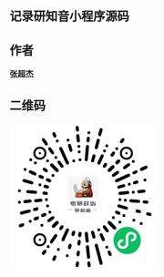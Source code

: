 ## 记录研知音小程序源码

## 作者

**张超杰**

## 二维码

<img src="https://github.com/pengbo2020/project/raw/main/2020/%E7%A0%94%E7%9F%A5%E9%9F%B3/image/yan.jpg" alt="图片替换文本"  align="bottom" />
